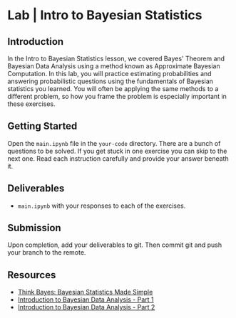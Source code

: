 

# Lab | Intro to Bayesian Statistics

## Introduction

In the Intro to Bayesian Statistics lesson, we covered Bayes' Theorem and Bayesian Data Analysis using a method known as Approximate Bayesian Computation. In this lab, you will practice estimating probabilities and answering probabilistic questions using the fundamentals of Bayesian statistics you learned. You will often be applying the same methods to a different problem, so how you frame the problem is especially important in these exercises.

## Getting Started

Open the `main.ipynb` file in the `your-code` directory. There are a bunch of questions to be solved. If you get stuck in one exercise you can skip to the next one. Read each instruction carefully and provide your answer beneath it.

## Deliverables

- `main.ipynb` with your responses to each of the exercises.

## Submission

Upon completion, add your deliverables to git. Then commit git and push your branch to the remote.

## Resources

- [Think Bayes: Bayesian Statistics Made Simple](http://www.greenteapress.com/thinkbayes/html/index.html)
- [Introduction to Bayesian Data Analysis - Part 1](https://www.youtube.com/watch?v=3OJEae7Qb_o)
- [Introduction to Bayesian Data Analysis - Part 2](https://www.youtube.com/watch?v=mAUwjSo5TJE)
